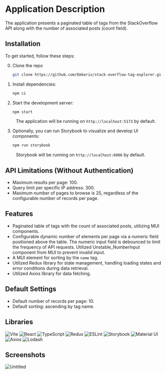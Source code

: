 # Application Description

The application presents a paginated table of tags from the StackOverflow API along with the number of associated posts (count field).

## Installation

To get started, follow these steps:

0. Clone the repo

   ```sh
   git clone https://github.com/Emkerix/stack-overflow-tag-explorer.git
   ```

1. Install dependencies:

   ```sh
   npm ci
   ```

2. Start the development server:

   ```sh
   npm start
   ```

   &ensp; The application will be running on `http://localhost:5173` by default.

3. Optionally, you can run Storybook to visualize and develop UI components:<br>

   ```sh
   npm run storybook
   ```

   &ensp; Storybook will be running on `http://localhost:6006` by default.

## API Limitations (Without Authentication)

- Maximum results per page: 100.
- Query limit per specific IP address: 300.
- Maximum number of pages to browse is 25, regardless of the configurable number of records per page.

## Features

- Paginated table of tags with the count of associated posts, utilizing MUI components.
- Configurable dynamic number of elements per page via a numeric field positioned above the table. The numeric input field is debounced to limit the frequency of API requests. Utilized Unstable_NumberInput component from MUI to prevent invalid input.
- A MUI element for sorting by the `name` tag.
- Utilized Redux library for state management, handling loading states and error conditions during data retrieval.
- Utilized Axios library for data fetching.

## Default Settings

- Default number of records per page: 10.
- Default sorting: ascending by tag name.

## Libraries

![Vite][Vite]
![React][React.js]
![TypeScript][TypeScript]
![Redux][Redux]
![ESLint][ESLint]
![Storybook][Storybook]
![Material UI][Material UI]
![Axios][Axios]
![Lodash][Lodash]

[Vite]: https://img.shields.io/badge/Vite-B73BFE?style=for-the-badge&logo=vite&logoColor=FFD62E
[React.js]: https://img.shields.io/badge/React-20232A?style=for-the-badge&logo=react&logoColor=61DAFB
[Redux]: https://img.shields.io/badge/Redux-593D88?style=for-the-badge&logo=redux&logoColor=white
[TypeScript]: https://img.shields.io/badge/TypeScript-007ACC?style=for-the-badge&logo=typescript&logoColor=white
[ESLint]: https://img.shields.io/badge/eslint-3A33D1?style=for-the-badge&logo=eslint&logoColor=white
[Storybook]: https://img.shields.io/badge/storybook-FF4785?style=for-the-badge&logo=storybook&logoColor=white
[Material UI]: https://img.shields.io/badge/Material%20UI-007FFF?style=for-the-badge&logo=mui&logoColor=white
[Axios]: https://img.shields.io/badge/axios-671ddf?&style=for-the-badge&logo=axios&logoColor=white
[Lodash]: https://img.shields.io/badge/-3492FF?style=for-the-badge&logo=lodash&logoColor=white

## Screenshots
![Untitled](https://github.com/Emkerix/stack-overflow-tag-explorer/assets/92579344/e5702b14-3459-4ed8-9546-f93dc1a9767f)



